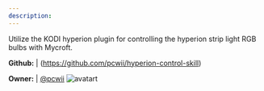 ```yaml
---
description: 
---
```

Utilize the KODI hyperion plugin for controlling the hyperion strip light RGB bulbs with Mycroft.

**Github:** | (https://github.com/pcwii/hyperion-control-skill)

**Owner:** | [@pcwii](https://github.com/pcwii) ![avatart](https://avatars0.githubusercontent.com/u/30759206?v=4)

